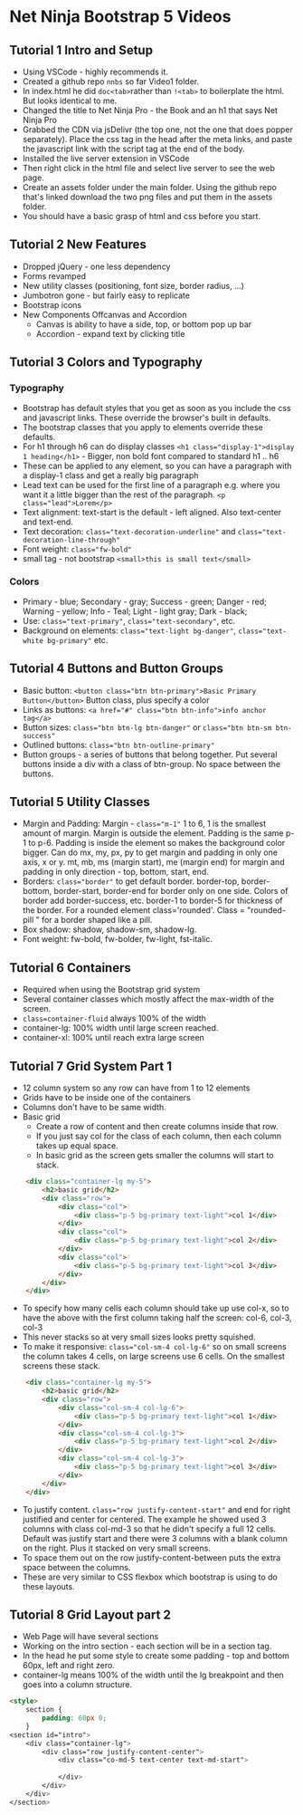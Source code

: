 # Net Ninja Bootstrap 5 Videos

## Tutorial 1 Intro and Setup

- Using VSCode - highly recommends it. 
- Created a github repo `nnbs` so far Video1 folder.
- In index.html he did `doc<tab>`rather than `!<tab>` to boilerplate the html. But looks identical to me.
- Changed the title to Net Ninja Pro - the Book and an h1 that says Net Ninja Pro
- Grabbed the CDN via jsDelivr (the top one, not the one that does popper separately). Place the css tag in the head after the meta links, and paste the javascript link with the script tag at the end of the body.
- Installed the live server extension in VSCode
- Then right click in the html file and select live server to see the web page.
- Create an assets folder under the main folder. Using the github repo that's linked download the two png files and put them in the assets folder.
- You should have a basic grasp of html and css before you start.

## Tutorial 2 New Features

- Dropped jQuery - one less dependency
- Forms revamped
- New utility classes (positioning, font size, border radius, ...)
- Jumbotron gone - but fairly easy to replicate
- Bootstrap icons
- New Components Offcanvas and Accordion
	- Canvas is ability to have a side, top, or bottom pop up bar
	- Accordion - expand text by clicking title
## Tutorial 3 Colors and Typography

### Typography

- Bootstrap has default styles that you get as soon as you include the css and javascript links. These override the browser's built in defaults.
- The bootstrap classes that you apply to elements override these defaults.
- For h1 through h6 can do display classes `<h1 class="display-1">display 1 heading</h1>` - Bigger, non bold font compared to standard h1 .. h6
- These can be applied to any element, so you can have a paragraph with a display-1 class and get a really big paragraph
- Lead text can be used for the first line of a paragraph e.g. where you want it a little bigger than the rest of the paragraph. `<p class="lead">Lorem</p>`
- Text alignment: text-start is the default - left aligned. Also text-center and text-end.
- Text decoration: `class="text-decoration-underline"` and `class="text-decoration-line-through"`
- Font weight: `class="fw-bold"`
- small tag - not bootstrap `<small>this is small text</small>`

### Colors

- Primary - blue; Secondary - gray; Success - green; Danger - red; Warning - yellow; Info - Teal; Light - light gray; Dark - black;
- Use: `class="text-primary"`, `class="text-secondary"`, etc.
- Background on elements: `class="text-light bg-danger"`, `class="text-white bg-primary"` etc.

## Tutorial 4 Buttons and Button Groups

- Basic button: `<button class="btn btn-primary">Basic Primary Button</button>` Button class, plus specify a color
- Links as buttons: `<a href="#" class="btn btn-info">info anchor tag</a>`
- Button sizes: `class="btn btn-lg btn-danger"` or `class="btn btn-sm btn-success"`
- Outlined buttons: `class="btn btn-outline-primary"`
- Button groups - a series of buttons that belong together. Put several buttons inside a div with a class of btn-group. No space between the buttons.

## Tutorial 5 Utility Classes

- Margin and Padding: Margin - `class="m-1"` 1 to 6, 1 is the smallest amount of margin. Margin is outside the element. Padding is the same p-1 to p-6. Padding is inside the element so makes the background color bigger. Can do mx, my, px, py to get margin and padding in only one axis, x or y. mt, mb, ms (margin start), me (margin end) for margin and padding in only direction - top, bottom, start, end.
- Borders: `class="border"` to get default border. border-top, border-bottom, border-start, border-end for border only on one side. Colors of border add border-success, etc. border-1 to border-5 for thickness of the border. For a rounded element class='rounded'. Class = "rounded-pill " for a border shaped like a pill.
- Box shadow: shadow, shadow-sm, shadow-lg. 
- Font weight: fw-bold, fw-bolder, fw-light, fst-italic.

## Tutorial 6 Containers

- Required when using the Bootstrap grid system
- Several container classes which mostly affect the max-width of the screen. 
- `class=container-fluid` always 100% of the width
- container-lg: 100% width until large screen reached. 
- container-xl: 100% until reach extra large screen

## Tutorial 7 Grid System Part 1

- 12 column system so any row can have from 1 to 12 elements
- Grids have to be inside one of the containers
- Columns don't have to be same width. 
- Basic grid 
	- Create a row of content and then create columns inside that row.
	- If you just say col for the class of each column, then each column takes up equal space.
	- In basic grid as the screen gets smaller the columns will start to stack.
``` html
	<div class="container-lg my-5">
		<h2>basic grid</h2>
		<div class="row">
			<div class="col">
				<div class="p-5 bg-primary text-light">col 1</div>
			</div>
			<div class="col">
				<div class="p-5 bg-primary text-light">col 2</div>
			</div>	
			<div class="col">
				<div class="p-5 bg-primary text-light">col 3</div>
			</div>	
		</div>
	</div>	
```

- To specify how many cells each column should take up use col-x, so to have the above with the first column taking half the screen: col-6, col-3, col-3
- This never stacks so at very small sizes looks pretty squished.
- To make it responsive: `class="col-sm-4 col-lg-6"` so on small screens the column takes 4 cells, on large screens use 6 cells. On the smallest screens these stack.
``` html
	<div class="container-lg my-5">
		<h2>basic grid</h2>
		<div class="row">
			<div class="col-sm-4 col-lg-6">
				<div class="p-5 bg-primary text-light">col 1</div>
			</div>
			<div class="col-sm-4 col-lg-3">
				<div class="p-5 bg-primary text-light">col 2</div>
			</div>	
			<div class="col-sm-4 col-lg-3">
				<div class="p-5 bg-primary text-light">col 3</div>
			</div>	
		</div>
	</div>	
```

- To justify content. `class="row justify-content-start"` and end for right justified and center for centered. The example he showed used 3 columns with class col-md-3 so that he didn't specify a full 12 cells. Default was justify start and there were 3 columns with a blank column on the right. Plus it stacked on very small screens.
- To space them out on the row justify-content-between puts the extra space between the columns.
- These are very similar to CSS flexbox which bootstrap is using to do these layouts.

## Tutorial 8 Grid Layout part 2

- Web Page will have several sections
- Working on the intro section - each section will be in a section tag.
- In the head he put some style to create some padding - top and bottom 60px, left and right zero.
- container-lg means 100% of the width until the lg breakpoint and then goes into a column structure.
``` html
<style>
	section {
		padding: 60px 0;
	}
<section id="intro">
	<div class="container-lg">
		<div class="row justify-content-center">
			<div class="co-md-5 text-center text-md-start">
				
			</div>
		</div>
	</div>
</section>
```
